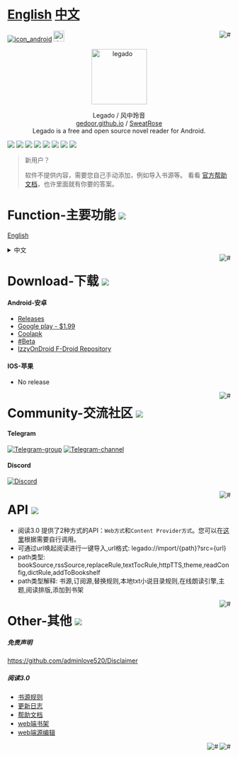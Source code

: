 # [English](English.md) [中文](README.md)

[![icon_android](https://github.com/gedoor/gedoor.github.io/blob/master/static/img/legado/icon_android.png)](https://play.google.com/store/apps/details?id=io.legado.play.release)
<a href="https://jb.gg/OpenSourceSupport" target="_blank">
<img width="24" height="24" src="https://resources.jetbrains.com/storage/products/company/brand/logos/jb_beam.svg?_gl=1*135yekd*_ga*OTY4Mjg4NDYzLjE2Mzk0NTE3MzQ.*_ga_9J976DJZ68*MTY2OTE2MzM5Ny4xMy4wLjE2NjkxNjMzOTcuNjAuMC4w&_ga=2.257292110.451256242.1669085120-968288463.1639451734" alt="idea"/>
</a>
<a href="https://data.newrank.cn/m/s.html?s=NykyOzI9MS5LNQ%3D%3D" target="_blank">
    <img src="https://img.shields.io/badge/-微信关注“风中玲音”公众号-orange.svg" alt="#" align="right">
</a>

<div align="center">
<img width="125" height="125" src="https://github.com/gedoor/legado/raw/master/app/src/main/res/mipmap-xxxhdpi/ic_launcher.png" alt="legado"/>  
  
Legado / 风中玲音
<br>
<a href="https://github.com/adminlove520" target="_blank">gedoor.github.io</a> / <a href="https://github.com/SweatRose/Only-if-you-asked-to-see-me-our-meeting-would-be-meaningful-to-me" target="_blank">SweatRose</a>
<br>
Legado is a free and open source novel reader for Android.
</div>

[![](https://img.shields.io/badge/-Contents:-696969.svg)](#contents) [![](https://img.shields.io/badge/-Function-F5F5F5.svg)](#Function-主要功能-) [![](https://img.shields.io/badge/-Download-F5F5F5.svg)](#Download-下载-) [![](https://img.shields.io/badge/-Community-F5F5F5.svg)](#Community-交流社区-) [![](https://img.shields.io/badge/-API-F5F5F5.svg)](#API-) [![](https://img.shields.io/badge/-Other-F5F5F5.svg)](#Other-其他-) [![](https://img.shields.io/badge/-Grateful-F5F5F5.svg)](#Grateful-感谢-) [![](https://img.shields.io/badge/-Interface-F5F5F5.svg)](#Interface-界面-)

>新用户？
>
>软件不提供内容，需要您自己手动添加，例如导入书源等。
>看看 [官方帮助文档](https://www.yuque.com/legado/wiki)，也许里面就有你要的答案。

# Function-主要功能 [![](https://img.shields.io/badge/-Function-F5F5F5.svg)](#Function-主要功能-)
[English](English.md)

<details><summary>中文</summary>
1.自定义书源，自己设置规则，抓取网页数据，规则简单易懂，软件内有规则说明。<br>
2.列表书架，网格书架自由切换。<br>
3.书源规则支持搜索及发现，所有找书看书功能全部自定义，找书更方便。<br>
4.订阅内容,可以订阅想看的任何内容,看你想看<br>
5.支持替换净化，去除广告替换内容很方便。<br>
6.支持本地TXT、EPUB阅读，手动浏览，智能扫描。<br>
7.支持高度自定义阅读界面，切换字体、颜色、背景、行距、段距、加粗、简繁转换等。<br>
8.支持多种翻页模式，覆盖、仿真、滑动、滚动等。<br>
9.软件开源，持续优化，无广告。
</details>

<a href="#readme">
    <img src="https://img.shields.io/badge/-返回顶部-orange.svg" alt="#" align="right">
</a>

# Download-下载 [![](https://img.shields.io/badge/-Download-F5F5F5.svg)](#Download-下载-)
#### Android-安卓 
* [Releases](https://github.com/gedoor/legado/releases/latest)
* [Google play - $1.99](https://play.google.com/store/apps/details?id=io.legado.play.release)
* [Coolapk](https://www.coolapk.com/apk/io.legado.app.release)
* [\#Beta](https://kunfei.lanzoui.com/b0f810h4b)
* [IzzyOnDroid F-Droid Repository](https://apt.izzysoft.de/fdroid/index/apk/io.legado.app.release)


#### IOS-苹果
* No release

<a href="#readme">
    <img src="https://img.shields.io/badge/-返回顶部-orange.svg" alt="#" align="right">
</a>

# Community-交流社区 [![](https://img.shields.io/badge/-Community-F5F5F5.svg)](#Community-交流社区-)

#### Telegram
[![Telegram-group](https://img.shields.io/badge/Telegram-%E7%BE%A4%E7%BB%84-blue)](https://t.me/yueduguanfang) [![Telegram-channel](https://img.shields.io/badge/Telegram-%E9%A2%91%E9%81%93-blue)](https://t.me/legado_channels)

#### Discord
[![Discord](https://img.shields.io/discord/560731361414086666?color=%235865f2&label=Discord)](https://discord.gg/VtUfRyzRXn)


<a href="#readme">
    <img src="https://img.shields.io/badge/-返回顶部-orange.svg" alt="#" align="right">
</a>

# API [![](https://img.shields.io/badge/-API-F5F5F5.svg)](#API-)
* 阅读3.0 提供了2种方式的API：`Web方式`和`Content Provider方式`。您可以在[这里](api.md)根据需要自行调用。 
* 可通过url唤起阅读进行一键导入,url格式: legado://import/{path}?src={url}
* path类型: bookSource,rssSource,replaceRule,textTocRule,httpTTS,theme,readConfig,dictRule,addToBookshelf
* path类型解释: 书源,订阅源,替换规则,本地txt小说目录规则,在线朗读引擎,主题,阅读排版,添加到书架

<a href="#readme">
    <img src="https://img.shields.io/badge/-返回顶部-orange.svg" alt="#" align="right">
</a>

# Other-其他 [![](https://img.shields.io/badge/-Other-F5F5F5.svg)](#Other-其他-)
##### 免责声明
https://github.com/adminlove520/Disclaimer

##### 阅读3.0
* [书源规则](https://alanskycn.gitee.io/teachme)
* [更新日志](/app/src/main/assets/updateLog.md)
* [帮助文档](/app/src/main/assets/help/appHelp.md)
* [web端书架](https://github.com/gedoor/legado_web_bookshelf)
* [web端源编辑](https://github.com/gedoor/legado_web_source_editor)

<a href="#readme">
    <img src="https://img.shields.io/badge/-返回顶部-orange.svg" alt="#" align="right">
</a>
<a href="#readme">
    <img src="https://img.shields.io/badge/-返回顶部-orange.svg" alt="#" align="right">
</a>
